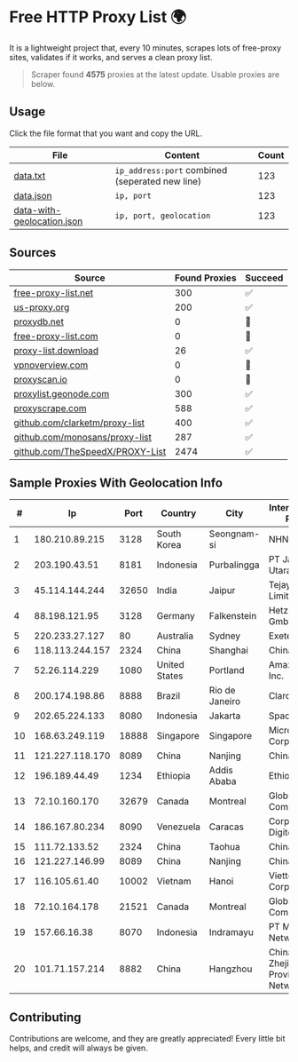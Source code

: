 
# Free HTTP Proxy List 🌍

It is a lightweight project that, every 10 minutes, scrapes lots of free-proxy sites, validates if it works, and serves a clean proxy list.


> Scraper found **4575** proxies at the latest update. Usable proxies are below.

## Usage

Click the file format that you want and copy the URL.


|File|Content|Count|
|----|-------|-----|
|[data.txt](https://raw.githubusercontent.com/themiralay/Proxy-List-World/master/data.txt)|`ip_address:port` combined (seperated new line)|123|
|[data.json](https://raw.githubusercontent.com/themiralay/Proxy-List-World/master/data.json)|`ip, port`|123|
|[data-with-geolocation.json](https://raw.githubusercontent.com/themiralay/Proxy-List-World/master/data-with-geolocation.json)|`ip, port, geolocation`|123|

## Sources

|Source|Found Proxies|Succeed|
|------|-------------|-------|
|[free-proxy-list.net](https://free-proxy-list.net)|300|✅|
|[us-proxy.org](https://www.us-proxy.org)|200|✅|
|[proxydb.net](http://proxydb.net)|0|🚫|
|[free-proxy-list.com](https://free-proxy-list.com/?page=&port=&type%5B%5D=http&type%5B%5D=https&up_time=0&search=Search)|0|🚫|
|[proxy-list.download](https://www.proxy-list.download/HTTP)|26|✅|
|[vpnoverview.com](https://vpnoverview.com/privacy/anonymous-browsing/free-proxy-servers)|0|🚫|
|[proxyscan.io](https://www.proxyscan.io)|0|🚫|
|[proxylist.geonode.com](https://proxylist.geonode.com/api/proxy-list?limit=300&page=1&sort_by=lastChecked&sort_type=desc&protocols=http,https)|300|✅|
|[proxyscrape.com](https://api.proxyscrape.com/v2/?request=displayproxies&protocol=http&timeout=10000&country=all&ssl=all&anonymity=all)|588|✅|
|[github.com/clarketm/proxy-list](https://raw.githubusercontent.com/clarketm/proxy-list/master/proxy-list-raw.txt)|400|✅|
|[github.com/monosans/proxy-list](https://raw.githubusercontent.com/monosans/proxy-list/main/proxies/http.txt)|287|✅|
|[github.com/TheSpeedX/PROXY-List](https://raw.githubusercontent.com/TheSpeedX/PROXY-List/master/http.txt)|2474|✅|


## Sample Proxies With Geolocation Info

|#|Ip|Port|Country|City|Internet Service Provider|
|-|--|----|-------|----|-------------------------|
|1|180.210.89.215|3128|South Korea|Seongnam-si|NHNCLOUD|
|2|203.190.43.51|8181|Indonesia|Purbalingga|PT Jaring Lintas Utara|
|3|45.114.144.244|32650|India|Jaipur|Tejays Dynamic Limited|
|4|88.198.121.95|3128|Germany|Falkenstein|Hetzner Online GmbH|
|5|220.233.27.127|80|Australia|Sydney|Exetel Pty Ltd|
|6|118.113.244.157|2324|China|Shanghai|Chinanet|
|7|52.26.114.229|1080|United States|Portland|Amazon.com, Inc.|
|8|200.174.198.86|8888|Brazil|Rio de Janeiro|Claro S.A|
|9|202.65.224.133|8080|Indonesia|Jakarta|SpaceX Starlink|
|10|168.63.249.119|18888|Singapore|Singapore|Microsoft Corporation|
|11|121.227.118.170|8089|China|Nanjing|China Telecom|
|12|196.189.44.49|1234|Ethiopia|Addis Ababa|Ethiotelecom|
|13|72.10.160.170|32679|Canada|Montreal|GloboTech Communications|
|14|186.167.80.234|8090|Venezuela|Caracas|Corporacion Digitel C.A|
|15|111.72.133.52|2324|China|Taohua|Chinanet|
|16|121.227.146.99|8089|China|Nanjing|China Telecom|
|17|116.105.61.40|10002|Vietnam|Hanoi|Viettel Corporation|
|18|72.10.164.178|21521|Canada|Montreal|GloboTech Communications|
|19|157.66.16.38|8070|Indonesia|Indramayu|PT Mitra Mandiri Network|
|20|101.71.157.214|8882|China|Hangzhou|China Unicom Zhejiang Province Network|



## Contributing

Contributions are welcome, and they are greatly appreciated! Every
little bit helps, and credit will always be given.

